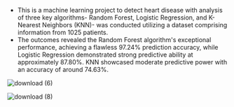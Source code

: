 - This is a machine learning project to detect heart disease with analysis of three key algorithms- Random Forest, Logistic Regression, and K-Nearest Neighbors (KNN)- was conducted utilizing a dataset comprising information from 1025 patients.
- The outcomes revealed the Random Forest algorithm's exceptional performance, achieving a flawless 97.24% prediction accuracy, while Logistic Regression demonstrated strong predictive ability at approximately 87.80%. KNN showcased moderate predictive power with an accuracy of around 74.63%.

![download (6)](https://github.com/MdForkanHF/ML---Heart_Disease_Detection/assets/118150406/b0014fc2-86da-456a-b39a-883221743593)

![download (8)](https://github.com/MdForkanHF/ML---Heart_Disease_Detection/assets/118150406/da4e5a62-c132-4477-ae54-53337c7a990a)
